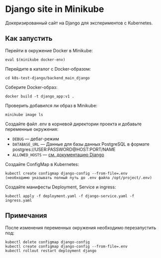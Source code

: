 # Django site in Minikube

Докеризированный сайт на Django для экспериментов с Kubernetes.


## Как запустить

Перейти в окружение Docker в Minikube:

```
eval $(minikube docker-env)
```

Перейдите в каталог с Docker-образом:

```
cd k8s-test-django/backend_main_django
```

Соберите Docker-образ:

```
docker build -t django_app:v1 .
```

Проверить добавился ли образ в Minikube:

```
minikube image ls
```

Создайте файл .env в корневой директории проекта и добавьте переменные окружения:

- `DEBUG` — дебаг-режим
- `DATABASE_URL` — Данные для базы данных PostgreSQL в формате postgres://USER:PASSWORD@HOST:PORT/NAME
- `ALLOWED_HOSTS` — [см. документацию Django](https://docs.djangoproject.com/en/3.1/ref/settings/#allowed-hosts)

Создайте ConfigMap в Kubernetes:
```
kubectl create configmap django-config --from-file=.env
(необходимо указывать полный путь до .env файла /opt/project/.env)
```
Создайте манифесты Deployment, Service и ingress:
```
kubectl apply -f deployment.yaml -f django-service.yaml -f ingress.yaml
```

## Примечания

После изменения переменных окружения необходимо перезапустить под:
```
kubectl delete configmap django-config
kubectl create configmap django-config --from-file=.env
kubectl rollout restart deployment django
```
